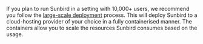 <!---
### I want the works!
-->

If you plan to run Sunbird in a setting with 10,000+ users, we recommend you follow the [large-scale deployment](/install/large-scale-cloud) process. This will deploy Sunbird to a cloud-hosting provider of your choice in a fully containerised manner. The containers allow you to scale the resources Sunbird consumes based on the usage.

